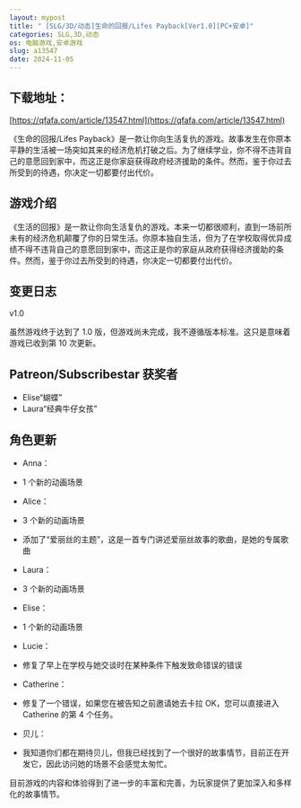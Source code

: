 ```yaml
---
layout: mypost
title: " [SLG/3D/动态]生命的回报/Lifes Payback[Ver1.0][PC+安卓]"
categories: SLG,3D,动态
os: 电脑游戏,安卓游戏
slug: a13547
date: 2024-11-05
---
```


## 下载地址：

[https://qfafa.com/article/13547.html](https://qfafa.com/article/13547.html)

《生命的回报/Lifes Payback》是一款让你向生活复仇的游戏。故事发生在你原本平静的生活被一场突如其来的经济危机打破之后。为了继续学业，你不得不违背自己的意愿回到家中，而这正是你家庭获得政府经济援助的条件。然而，鉴于你过去所受到的待遇，你决定一切都要付出代价。

## 游戏介绍

《生活的回报》是一款让你向生活复仇的游戏。本来一切都很顺利，直到一场前所未有的经济危机颠覆了你的日常生活。你原本独自生活，但为了在学校取得优异成绩不得不违背自己的意愿回到家中，而这正是你的家庭从政府获得经济援助的条件。然而，鉴于你过去所受到的待遇，你决定一切都要付出代价。

## 变更日志

v1.0

虽然游戏终于达到了 1.0 版，但游戏尚未完成，我不遵循版本标准。这只是意味着游戏已收到第 10 次更新。

## Patreon/Subscribestar 获奖者

- Elise“蝴蝶”
- Laura“经典牛仔女孩”

## 角色更新

- Anna：
- 1 个新的动画场景

- Alice：
- 3 个新的动画场景
- 添加了“爱丽丝的主题”，这是一首专门讲述爱丽丝故事的歌曲，是她的专属歌曲

- Laura：
- 3 个新的动画场景

- Elise：
- 1 个新的动画场景

- Lucie：
- 修复了早上在学校与她交谈时在某种条件下触发致命错误的错误

- Catherine：
- 修复了一个错误，如果您在被告知之前邀请她去卡拉 OK，您可以直接进入 Catherine 的第 4 个任务。

- 贝儿：
- 我知道你们都在期待贝儿，但我已经找到了一个很好的故事情节，目前正在开发它，因此访问她的场景不会感觉太匆忙。


目前游戏的内容和体验得到了进一步的丰富和完善，为玩家提供了更加深入和多样化的故事情节。